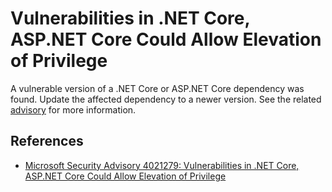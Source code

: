 # Vulnerabilities in .NET Core, ASP.NET Core Could Allow Elevation of Privilege

A vulnerable version of a .NET Core or ASP.NET Core dependency was found. Update
the affected dependency to a newer version. See the related
[advisory](https://github.com/dotnet/announcements/issues/12) for more
information.

## References

-   [Microsoft Security Advisory 4021279: Vulnerabilities in .NET Core, ASP.NET Core Could Allow Elevation of Privilege](https://github.com/dotnet/announcements/issues/12)
